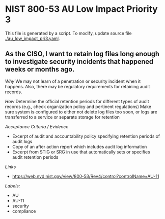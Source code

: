 # NIST 800-53 AU Low Impact Priority 3

This file is generated by a script. To modify, update source file [./au_low_impact_pri3.yaml](./au_low_impact_pri3.yaml).

## As the CISO, I want to retain log files long enough to investigate security incidents that happened weeks or months ago.

*Why*
We may not learn of a penetration or security incident when it happens. Also, there may be regulatory requirements for retaining audit records.

*How*
Determine the official retention periods for different types of audit records (e.g., check organization policy and pertinent regulations)
Make sure system is configured to either not delete log files too soon, or logs are transferred to a service or separate storage for retention

*Acceptance Criteria / Evidence*
* Excerpt of audit and accountability policy specifying retention periods of audit logs
* Copy of an after action report which includes audit log information
* Excerpt from STIG or SRG in use that automatically sets or specifies audit retention periods

*Links*
* https://web.nvd.nist.gov/view/800-53/Rev4/control?controlName=AU-11

*Labels:*
* AU
* AU-11
* security
* compliance
